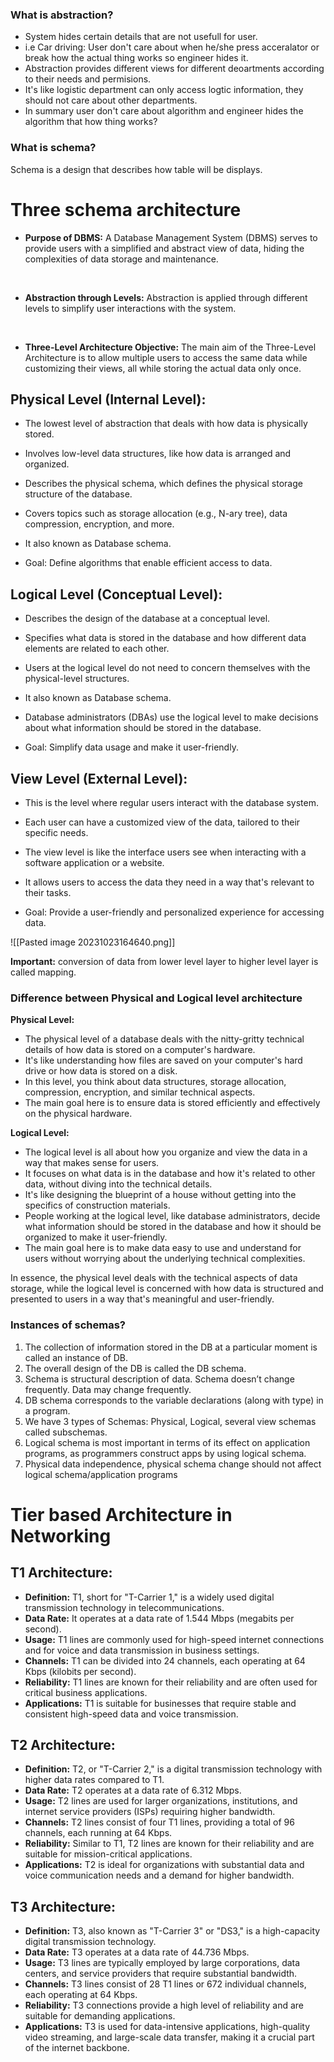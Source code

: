 ### What is abstraction?
- System hides certain details that are not usefull for user.
- i.e Car driving: User don't care about when he/she press acceralator or break how the actual thing works so engineer hides it.
- Abstraction provides different views for different deoartments according to their needs and permisions.
- It's like logistic department can only access logtic information, they should not care about other departments.
- In summary user don't care about algorithm and engineer hides the algorithm that how thing works?

### What is schema?
Schema is a design that describes how table will be displays.

# Three schema architecture

- **Purpose of DBMS:** A Database Management System (DBMS) serves to provide users with a simplified and abstract view of data, hiding the complexities of data storage and maintenance.
<br>

- **Abstraction through Levels:** Abstraction is applied through different levels to simplify user interactions with the system.
<br>

- **Three-Level Architecture Objective:** The main aim of the Three-Level Architecture is to allow multiple users to access the same data while customizing their views, all while storing the actual data only once.

## Physical Level (Internal Level):

- The lowest level of abstraction that deals with how data is physically stored.

- Involves low-level data structures, like how data is arranged and organized.

- Describes the physical schema, which defines the physical storage structure of the database.

- Covers topics such as storage allocation (e.g., N-ary tree), data compression, encryption, and more.

- It also known as Database schema.

- Goal: Define algorithms that enable efficient access to data.

## Logical Level (Conceptual Level):


- Describes the design of the database at a conceptual level.

- Specifies what data is stored in the database and how different data elements are related to each other.

- Users at the logical level do not need to concern themselves with the physical-level structures.

- It also known as Database schema.

- Database administrators (DBAs) use the logical level to make decisions about what information should be stored in the database.

- Goal: Simplify data usage and make it user-friendly.

## View Level (External Level):

- This is the level where regular users interact with the database system.

- Each user can have a customized view of the data, tailored to their specific needs.

- The view level is like the interface users see when interacting with a software application or a website.

- It allows users to access the data they need in a way that's relevant to their tasks.

- Goal: Provide a user-friendly and personalized experience for accessing data.

![[Pasted image 20231023164640.png]]

**Important:** conversion of data from lower level layer to higher level layer is called mapping.
### Difference between Physical and Logical level architecture

**Physical Level:**
- The physical level of a database deals with the nitty-gritty technical details of how data is stored on a computer's hardware.
- It's like understanding how files are saved on your computer's hard drive or how data is stored on a disk.
- In this level, you think about data structures, storage allocation, compression, encryption, and similar technical aspects.
- The main goal here is to ensure data is stored efficiently and effectively on the physical hardware.

**Logical Level:**
- The logical level is all about how you organize and view the data in a way that makes sense for users.
- It focuses on what data is in the database and how it's related to other data, without diving into the technical details.
- It's like designing the blueprint of a house without getting into the specifics of construction materials.
- People working at the logical level, like database administrators, decide what information should be stored in the database and how it should be organized to make it user-friendly.
- The main goal here is to make data easy to use and understand for users without worrying about the underlying technical complexities.

In essence, the physical level deals with the technical aspects of data storage, while the logical level is concerned with how data is structured and presented to users in a way that's meaningful and user-friendly.

### Instances of schemas?
1. The collection of information stored in the DB at a particular moment is called an instance of DB.
2. The overall design of the DB is called the DB schema.
3. Schema is structural description of data. Schema doesn’t change frequently. Data may change frequently.
4. DB schema corresponds to the variable declarations (along with type) in a program.
5. We have 3 types of Schemas: Physical, Logical, several view schemas called subschemas.
6. Logical schema is most important in terms of its effect on application programs, as programmers construct apps by using logical schema.
7. Physical data independence, physical schema change should not affect logical schema/application programs

# Tier based Architecture in Networking

## T1 Architecture:

- **Definition:** T1, short for "T-Carrier 1," is a widely used digital transmission technology in telecommunications.
- **Data Rate:** It operates at a data rate of 1.544 Mbps (megabits per second).
- **Usage:** T1 lines are commonly used for high-speed internet connections and for voice and data transmission in business settings.
- **Channels:** T1 can be divided into 24 channels, each operating at 64 Kbps (kilobits per second).
- **Reliability:** T1 lines are known for their reliability and are often used for critical business applications.
- **Applications:** T1 is suitable for businesses that require stable and consistent high-speed data and voice transmission.

## T2 Architecture:

- **Definition:** T2, or "T-Carrier 2," is a digital transmission technology with higher data rates compared to T1.
- **Data Rate:** T2 operates at a data rate of 6.312 Mbps.
- **Usage:** T2 lines are used for larger organizations, institutions, and internet service providers (ISPs) requiring higher bandwidth.
- **Channels:** T2 lines consist of four T1 lines, providing a total of 96 channels, each running at 64 Kbps.
- **Reliability:** Similar to T1, T2 lines are known for their reliability and are suitable for mission-critical applications.
- **Applications:** T2 is ideal for organizations with substantial data and voice communication needs and a demand for higher bandwidth.

## T3 Architecture:

- **Definition:** T3, also known as "T-Carrier 3" or "DS3," is a high-capacity digital transmission technology.
- **Data Rate:** T3 operates at a data rate of 44.736 Mbps.
- **Usage:** T3 lines are typically employed by large corporations, data centers, and service providers that require substantial bandwidth.
- **Channels:** T3 lines consist of 28 T1 lines or 672 individual channels, each operating at 64 Kbps.
- **Reliability:** T3 connections provide a high level of reliability and are suitable for demanding applications.
- **Applications:** T3 is used for data-intensive applications, high-quality video streaming, and large-scale data transfer, making it a crucial part of the internet backbone.

